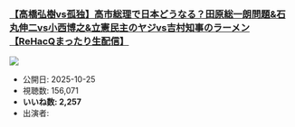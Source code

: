 ### [【高橋弘樹vs孤独】高市総理で日本どうなる？田原総一朗問題&石丸伸二vs小西博之&立憲民主のヤジvs吉村知事のラーメン【ReHacQまったり生配信】](https://www.youtube.com/watch?v=x5kMWKz8COk)
[![](https://img.youtube.com/vi/x5kMWKz8COk/sddefault.jpg)](https://www.youtube.com/watch?v=x5kMWKz8COk)
-   公開日: 2025-10-25
-   視聴数: 156,071
-   **いいね数: 2,257**
-   出演者: 
